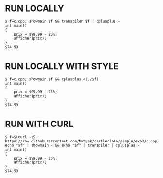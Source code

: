 # RUN LOCALLY
```console
$ f=c.cpp; showmain $f && transpiler $f | cplusplus -
int main()
{
    prix = $99.99 - 25%;
    afficher(prix);
}
$74.99
```

# RUN LOCALLY WITH STYLE
```console
$ f=c.cpp; showmain $f && cplusplus <(./$f)
int main()
{
    prix = $99.99 - 25%;
    afficher(prix);
}
$74.99
```

# RUN WITH CURL
```console
$ f=$(curl -sS https://raw.githubusercontent.com/Motyak/cestleclate/simple/exo2/c.cpp); echo "$f" | showmain - && echo "$f" | transpiler | cplusplus -
int main()
{
    prix = $99.99 - 25%;
    afficher(prix);
}
$74.99
```
